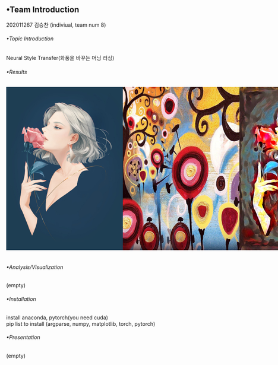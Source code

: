 ## •Team Introduction<br>
202011267 김승찬 (indiviual, team num 8)<br>
###### •Topic Introduction<br>
Neural Style Transfer(화풍을 바꾸는 머닝 러싱)<br>
###### •Results<br>

<div style="display: flex;">
  <img src="/output/combined_a01_candy height 50~1200/a01.jpg" width="314" height="440" />
  <img src="/output/combined_a01_candy height 50~1200/candy.jpg" width="314" height="440" />
  <img src="/output/combined_a01_candy height 50~1200/a01_candy_o_lbfgs_i_content_h_1200_m_vgg19_cw_100000.0_sw_30000.0_tv_1.0.jpg" width="314" height="440" />
</div>
<br>

###### •Analysis/Visualization <br>
(empty)<br>
###### •Installation<br>
install anaconda, pytorch(you need cuda)<br>
pip list to install (argparse, numpy, matplotlib, torch, pytorch)<br>
###### •Presentation<br>
(empty)<br>
